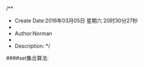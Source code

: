 /**
* Create Date:2016年03月05日 星期六 20时30分27秒
* 
* Author:Norman
* 
* Description: 
*/

####set集合算法:

